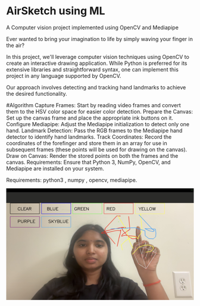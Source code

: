 # AirSketch using ML
A Computer vision project implemented using OpenCV and Mediapipe


Ever wanted to bring your imagination to life by simply waving your finger in the air?

In this project, we'll leverage computer vision techniques using OpenCV to create an interactive drawing application. While Python is preferred for its extensive libraries and straightforward syntax, one can implement this project in any language supported by OpenCV.

Our approach involves detecting and tracking hand landmarks to achieve the desired functionality.

#Algorithm
Capture Frames: Start by reading video frames and convert them to the HSV color space for easier color detection.
Prepare the Canvas: Set up the canvas frame and place the appropriate ink buttons on it.
Configure Mediapipe: Adjust the Mediapipe initialization to detect only one hand.
Landmark Detection: Pass the RGB frames to the Mediapipe hand detector to identify hand landmarks.
Track Coordinates: Record the coordinates of the forefinger and store them in an array for use in subsequent frames (these points will be used for drawing on the canvas).
Draw on Canvas: Render the stored points on both the frames and the canvas.
Requirements: Ensure that Python 3, NumPy, OpenCV, and Mediapipe are installed on your system.



Requirements: python3 , numpy , opencv, mediapipe.

<img src="https://github.com/Lahari25/AirSketch/blob/main/Screenshot%20Airsketch.png" width="650" height="300">





